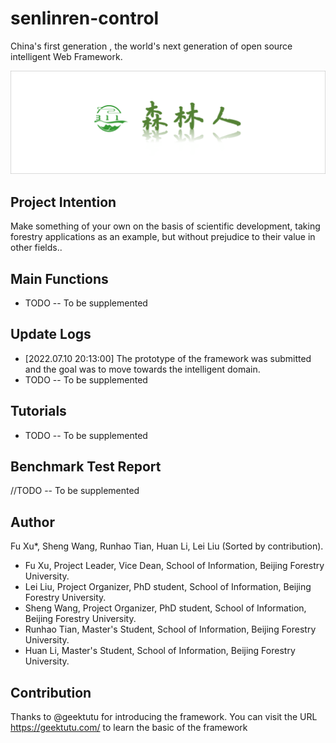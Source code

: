# senlinren-control
China's first generation , the world's next generation of open source intelligent Web Framework.

![Our Logo](https://github.com/beijing-forersty-university/senlinren-control/blob/main/logo/favicon.png?raw=true)

## Project Intention
Make something of your own on the basis of scientific development, taking forestry applications as an example, but without prejudice to their value in other fields..

## Main Functions
+ TODO  -- To be supplemented

## Update Logs
+ [2022.07.10 20:13:00] The prototype of the framework was submitted and the goal was to move towards the intelligent domain.
+ TODO  -- To be supplemented

## Tutorials
+ TODO  -- To be supplemented

## Benchmark Test Report

//TODO  -- To be supplemented

## Author
Fu Xu*, Sheng Wang, Runhao Tian, Huan Li, Lei Liu (Sorted by contribution).
+ Fu Xu, Project Leader, Vice Dean, School of Information, Beijing Forestry University. 
+ Lei Liu, Project Organizer, PhD student, School of Information, Beijing Forestry University.
+ Sheng Wang, Project Organizer, PhD student, School of Information, Beijing Forestry University.
+ Runhao Tian, Master's Student, School of Information, Beijing Forestry University.
+ Huan Li, Master's Student, School of Information, Beijing Forestry University.

## Contribution
Thanks to @geektutu for introducing the framework. You can visit the URL https://geektutu.com/ to learn the basic of the framework
